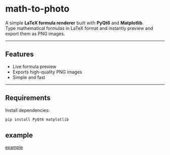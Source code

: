 # math-to-photo


A simple  **LaTeX formula renderer** built with **PyQt6** and **Matplotlib**.  
Type mathematical formulas in LaTeX format and instantly preview and export them as PNG images.

---

## Features
- Live formula preview 
- Exports high-quality PNG images 
- Simple and fast

---

## Requirements

Install dependencies:
```bash
pip install PyQt6 matplotlib
```
## example 
[example](preview.png)